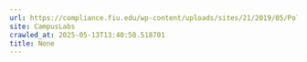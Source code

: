 ```yaml
---
url: https://compliance.fiu.edu/wp-content/uploads/sites/21/2019/05/Policy_Timeline.pdf
site: CampusLabs
crawled_at: 2025-05-13T13:40:58.518701
title: None
---
```



